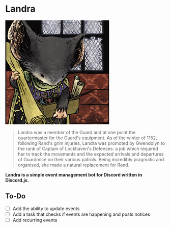 # Landra
![](landra.png)

> Landra was a member of the Guard and at one point the quartermaster for the Guard's equipment.
As of the winter of 1152, following Rand's grim injuries, Landra was promoted by Gwendolyn to the rank of Captain of Lockhaven's Defenses: a job which required her to track the movements and the expected arrivals and departures of Guardmice on their various patrols. Being incredibly pragmatic and organised, she made a natural replacement for Rand.

**Landra is a simple event management bot for Discord written in Discord.js.**

## To-Do
- [ ] Add the ability to update events
- [ ] Add a task that checks if events are happening and posts notices
- [ ] Add recurring events
